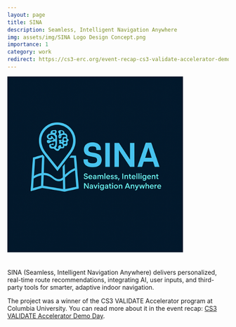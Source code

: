 ```yaml
---
layout: page
title: SINA
description: Seamless, Intelligent Navigation Anywhere
img: assets/img/SINA Logo Design Concept.png
importance: 1
category: work
redirect: https://cs3-erc.org/event-recap-cs3-validate-accelerator-demo-day/
---
```


<div class="text-center">
  <img src="/assets/img/SINA Logo Design Concept.png" alt="SINA Logo" style="max-width: 400px; margin-bottom: 20px;"/>
</div>

SINA (Seamless, Intelligent Navigation Anywhere) delivers personalized, real-time route recommendations, integrating AI, user inputs, and third-party tools for smarter, adaptive indoor navigation.

The project was a winner of the CS3 VALIDATE Accelerator program at Columbia University. You can read more about it in the event recap: [CS3 VALIDATE Accelerator Demo Day](https://cs3-erc.org/event-recap-cs3-validate-accelerator-demo-day/). 